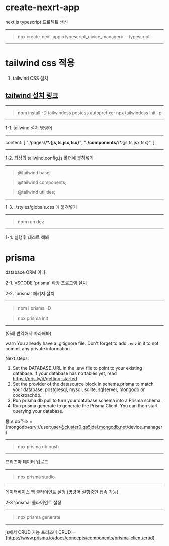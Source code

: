 # create-nexrt-app

next.js typescript 프로젝트 생성

---

> npx create-next-app <typescript_divice_manager> --typescript

---

# tailwind css 적용

1. tailwind CSS 설치

## [tailwind 설치 링크](https://tailwindcss.com/docs/guides/nextjs)

---

> npm install -D tailwindcss postcss autoprefixer
> npx tailwindcss init -p

---

1-1. tailwind 설치 명령어

---

content: [
"./pages/**/*.{js,ts,jsx,tsx}",
"./components/**/*.{js,ts,jsx,tsx}",
],

---

1-2. 최상의 tailwind.config.js 폴더에 붙혀넣기

---

> @tailwind base;

> @tailwind components;

> @tailwind utilities;

---

1-3. ./styles/globals.css 에 붙혀넣기

---

> npm run dev

---

1-4. 실행후 테스트 해봐

# prisma

databace ORM 이다.

2-1. VSCODE 'prisma' 확장 프로그램 설치

2-2. 'prisma' 페키지 설치

---

> npm i prisma -D

> npx prisma init

---

(아래 번역해서 따라해봐)

warn You already have a .gitignore file. Don't forget to add `.env` in it to not commit any private information.

Next steps:

1. Set the DATABASE_URL in the .env file to point to your existing database. If your database has no tables yet, read https://pris.ly/d/getting-started
2. Set the provider of the datasource block in schema.prisma to match your database: postgresql, mysql, sqlite, sqlserver, mongodb or cockroachdb.
3. Run prisma db pull to turn your database schema into a Prisma schema.
4. Run prisma generate to generate the Prisma Client. You can then start querying your database.

몽고 db주소 = {mongodb+srv://user:user@cluster0.qs5jdal.mongodb.net/device_manager}

---

> npx prisma db push

---

프리즈마 데이터 업로드

---

> npx prisma studio

---

데이터베이스 웹 클라이언트 실행
(명령어 실행중만 접속 가능)

2-3 'prisma' 클라이언트 설정

---

> npx prisma generate

---

js에서 CRUD 가능
프리즈마 CRUD = {https://www.prisma.io/docs/concepts/components/prisma-client/crud}
